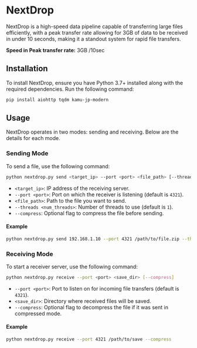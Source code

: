 # NextDrop
NextDrop is a high-speed data pipeline capable of transferring large files efficiently, with a peak transfer rate allowing for 3GB of data to be received in under 10 seconds, making it a standout system for rapid file transfers.

**Speed in Peak transfer rate:** 3GB /10sec

## Installation

To install NextDrop, ensure you have Python 3.7+ installed along with the required dependencies. Run the following command:

```bash
pip install aiohttp tqdm kamu-jp-modern
```

## Usage

NextDrop operates in two modes: sending and receiving. Below are the details for each mode.

### Sending Mode

To send a file, use the following command:

```bash
python nextdrop.py send <target_ip> --port <port> <file_path> [--threads <num_threads>] [--compress]
```

- `<target_ip>`: IP address of the receiving server.
- `--port <port>`: Port on which the receiver is listening (default is `4321`).
- `<file_path>`: Path to the file you want to send.
- `--threads <num_threads>`: Number of threads to use (default is `1`).
- `--compress`: Optional flag to compress the file before sending.

#### Example

```bash
python nextdrop.py send 192.168.1.10 --port 4321 /path/to/file.zip --threads 4 --compress
```

### Receiving Mode

To start a receiver server, use the following command:

```bash
python nextdrop.py receive --port <port> <save_dir> [--compress]
```

- `--port <port>`: Port to listen on for incoming file transfers (default is `4321`).
- `<save_dir>`: Directory where received files will be saved.
- `--compress`: Optional flag to decompress the file if it was sent in compressed mode.

#### Example

```bash
python nextdrop.py receive --port 4321 /path/to/save --compress
```

